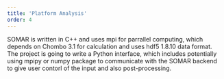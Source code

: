 ```yaml
---
title: 'Platform Analysis'
order: 4
---
```

SOMAR is written in C++ and uses mpi for parrallel computing, which depends on Chombo 3.1 for calculation and uses hdf5 1.8.10 data format. The project is going to write a Python interface, which includes potentially using mpipy or numpy package to communicate with the SOMAR backend to give user contorl of the input and also post-processing.